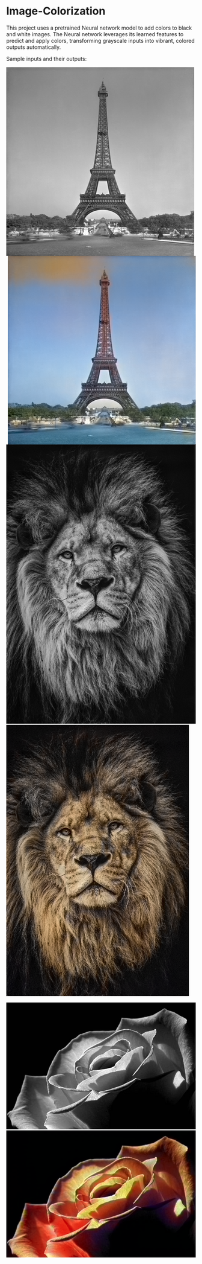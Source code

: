 # Image-Colorization

This project uses a pretrained Neural network model to add colors to black and white images. The Neural network leverages its learned features to predict and apply colors, transforming grayscale inputs into vibrant, colored outputs automatically.

Sample inputs and their outputs:
<div>
  <div style="type:flex">
    <img align="left" width="500" height="500" src="sample/your_img_file_name.jpg"> 
  </div>
  <div>
    <img align="right" width="500" height="500" src="sample/eiffel_colored.png">
  </div>
</div>
         
![Black and White](sample/lion.jpg)   ![Colored](sample/lion_colored.png)

![Black and White](sample/rose.jpg)   ![Colored](sample/rose_colored.png)
